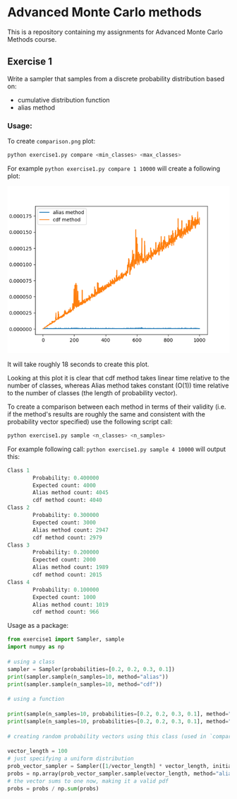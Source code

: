 # Advanced Monte Carlo methods
This is a repository containing my assignments for Advanced Monte Carlo Methods course.

## Exercise 1

Write a sampler that samples from a discrete probability distribution based on:
- cumulative distribution function
- alias method

### Usage:

To create `comparison.png` plot:
```bash
python exercise1.py compare <min_classes> <max_classes>
```

For example `python exercise1.py compare 1 10000` will create a following plot:

![comparison.png](comparison.png)

It will take roughly 18 seconds to create this plot.

Looking at this plot it is clear that cdf method takes linear time relative to the
number of classes, whereas Alias method takes constant (O(1)) time relative to the number of classes
(the length of probability vector).

To create a comparison between each method in terms of their validity
(i.e. if the method's results are roughly the same and consistent with the
probability vector specified) use the following script call:
```bash
python exercise1.py sample <n_classes> <n_samples>
```

For example following call: `python exercise1.py sample 4 10000` will output this:
```python
Class 1
        Probability: 0.400000
        Expected count: 4000
        Alias method count: 4045
        cdf method count: 4040
Class 2
        Probability: 0.300000
        Expected count: 3000
        Alias method count: 2947
        cdf method count: 2979
Class 3
        Probability: 0.200000
        Expected count: 2000
        Alias method count: 1989
        cdf method count: 2015
Class 4
        Probability: 0.100000
        Expected count: 1000
        Alias method count: 1019
        cdf method count: 966
```

Usage as a package:
```python
from exercise1 import Sampler, sample
import numpy as np

# using a class
sampler = Sampler(probabilities=[0.2, 0.2, 0.3, 0.1])
print(sampler.sample(n_samples=10, method="alias"))
print(sampler.sample(n_samples=10, method="cdf"))

# using a function

print(sample(n_samples=10, probabilities=[0.2, 0.2, 0.3, 0.1], method="alias"))
print(sample(n_samples=10, probabilities=[0.2, 0.2, 0.3, 0.1], method="cdf"))

# creating random probability vectors using this class (used in `compare` and `sample` scripts):

vector_length = 100
# just specifying a uniform distribution
prob_vector_sampler = Sampler([1/vector_length] * vector_length, initialize=True)
probs = np.array(prob_vector_sampler.sample(vector_length, method="alias"))
# the vector sums to one now, making it a valid pdf
probs = probs / np.sum(probs)
```

